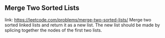 ## Merge Two Sorted Lists 
link: <https://leetcode.com/problems/merge-two-sorted-lists/>
Merge two sorted linked lists and return it as a new list. The new list should be made by splicing together the nodes of the first two lists.